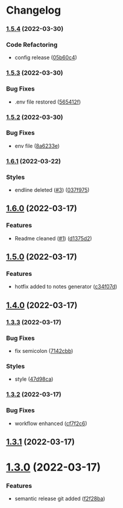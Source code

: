 # Changelog

### [1.5.4](https://github.com/diegosaraviamamani/frontend-tcit/compare/v1.5.3...v1.5.4) (2022-03-30)


### Code Refactoring

* config release ([05b60c4](https://github.com/diegosaraviamamani/frontend-tcit/commit/05b60c42390f0ae65119e01ff105e5359ffb16c5))

### [1.5.3](https://github.com/diegosaraviamamani/frontend-tcit/compare/v1.5.2...v1.5.3) (2022-03-30)


### Bug Fixes

* .env file restored ([565412f](https://github.com/diegosaraviamamani/frontend-tcit/commit/565412f3832fead40693b74bb0d9510f81b509ca))

### [1.5.2](https://github.com/diegosaraviamamani/frontend-tcit/compare/v1.5.1...v1.5.2) (2022-03-30)


### Bug Fixes

* env file ([8a6233e](https://github.com/diegosaraviamamani/frontend-tcit/commit/8a6233eaf648e3b29d846b3abeaa7a184a41423b))

### [1.6.1](https://github.com/diegosaraviamamani/frontend-tcit/compare/v1.6.0...v1.6.1) (2022-03-22)


### Styles

* endline deleted ([#3](https://github.com/diegosaraviamamani/frontend-tcit/issues/3)) ([037f975](https://github.com/diegosaraviamamani/frontend-tcit/commit/037f975510c2b115bb8214cdecf96746c5f003d5))

## [1.6.0](https://github.com/diegosaraviamamani/frontend-tcit/compare/v1.5.1...v1.6.0) (2022-03-17)


### Features

* Readme cleaned ([#1](https://github.com/diegosaraviamamani/frontend-tcit/issues/1)) ([d1375d2](https://github.com/diegosaraviamamani/frontend-tcit/commit/d1375d25641bbc5ad94f15dd50357f4bf86ae10f))

## [1.5.0](https://github.com/diegosaraviamamani/frontend-tcit/compare/v1.4.0...v1.5.0) (2022-03-17)


### Features

* hotfix added to notes generator ([c34f07d](https://github.com/diegosaraviamamani/frontend-tcit/commit/c34f07d8ba022d1524a5e6d3e435f8150be77190))

## [1.4.0](https://github.com/diegosaraviamamani/frontend-tcit/compare/v1.3.3...v1.4.0) (2022-03-17)

### [1.3.3](https://github.com/diegosaraviamamani/frontend-tcit/compare/v1.3.2...v1.3.3) (2022-03-17)


### Bug Fixes

* fix semicolon ([7142cbb](https://github.com/diegosaraviamamani/frontend-tcit/commit/7142cbbb8d702833b00242bcebc91fb8ad49d1c4))


### Styles

* style ([47d98ca](https://github.com/diegosaraviamamani/frontend-tcit/commit/47d98cafb5740badf5e4622b98ef1c6d03767b37))

### [1.3.2](https://github.com/diegosaraviamamani/frontend-tcit/compare/v1.3.1...v1.3.2) (2022-03-17)


### Bug Fixes

* workflow enhanced ([cf7f2c6](https://github.com/diegosaraviamamani/frontend-tcit/commit/cf7f2c676a49a9f0d330870f0945e49622b33706))

## [1.3.1](https://github.com/diegosaraviamamani/frontend-tcit/compare/v1.3.0...v1.3.1) (2022-03-17)

# [1.3.0](https://github.com/diegosaraviamamani/frontend-tcit/compare/v1.2.0...v1.3.0) (2022-03-17)


### Features

* semantic release git added ([f2f28ba](https://github.com/diegosaraviamamani/frontend-tcit/commit/f2f28ba94dac8bcb7b2c20eec044cbf5663cebe6))

